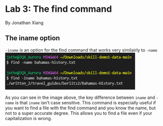 # Lab 3: The find command
By Jonathan Xiang

## The iname option
`-iname` is an option for the find command that works very similairly to `-name`
![](find-iname.png)

As you can see in the image above, the key difference between `iname` and `-name` is that `iname` isn't case sensitive. This command is especially useful if you want to find a file with the find command and you know the name, but not to a super accurate degree. This allows you to find a file even if your capitalization is wrong.
